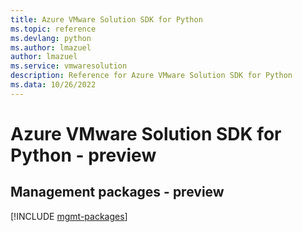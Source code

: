 ```yaml
---
title: Azure VMware Solution SDK for Python
ms.topic: reference
ms.devlang: python
ms.author: lmazuel
author: lmazuel
ms.service: vmwaresolution
description: Reference for Azure VMware Solution SDK for Python
ms.data: 10/26/2022
---
```

# Azure VMware Solution SDK for Python - preview

## Management packages - preview
[!INCLUDE [mgmt-packages](vmware-solution-mgmt-index.md)]